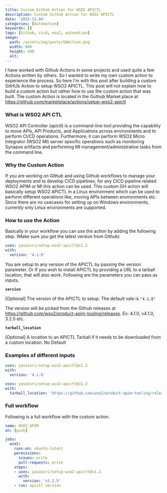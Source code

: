 ```yaml
---
title: Custom Github Action for WSO2 APICTL
description: Custom Github Action for WSO2 APICTL
date: '2022-11-04'
categories: [Automation]
keywords: []
tags: [Github, cicd, wso2, automation]
image:
  path: /assets/img/posts/GHAction.png
  width: 800
  height: 500
  alt:
---
```


I have worked with Github Actions in some projects and used quite a few Actions written by others. So I wanted to write my own custom action to experience the process. So here I'm with this post after building a custom GitHUb Action to setup WSO2 APICTL. This post will not explain how to build a custom action but rather how to use the custom action that was built. The custom Action is located in the Guthub Market place at https://github.com/marketplace/actions/setup-wso2-apictl

### What is WSO2 API CTL

WSO2 API Controller (apictl) is a command-line tool providing the capability to move APIs, API Products, and Applications across environments and to perform CI/CD operations. Furthermore, it can perform WSO2 Micro Integrator (WSO2 MI) server specific operations such as monitoring Synapse artifacts and performing MI management/administrative tasks from the command line.

### Why the Custom Action

If you are working on Github and using Github workflows to manage your deployments and to develop CICD pipelines, for any CICD pipeline related WSO2 APIM or MI this action can be used. This custom GH action will basically setup WSO2 APICTL in a Linux environment which can be used to perform different operations like, moving APIs between environments etc. Since there are no usecases for setting up on Windows environments, currently only Linux environments are supported.

### How to use the Action

Basically in your workflow you can use the action by adding the following step. (Make sure you get the latest version from Github)

```yaml
uses: yasassri/setup-wso2-apictl@v1.2
with:
  version: '4.1.0'
```

You are setup to any version of the APICTL by passing the version parameter. Or If you wish to install APICTL by providing a URL to a tarball location, that will also work. Following are the parameters you can pass as inputs. 

**`version`**

[Optional] The version of the APICTL to setup. The default vale is `"4.1.0"`

The version will be picked from the Github releases at https://github.com/wso2/product-apim-tooling/releases. 
Ex: 4.1.0, v4.1.0, 3.2.5 etc.

**`tarball_location`**

[Optional] A location to an APICTL Tarball if it needs to be downloaded from a custom location. No Default

### Examples of different inputs


```yaml
uses: yasassri/setup-wso2-apictl@v1.2
with:
  version: '4.1.0'
```

```yaml
uses: yasassri/setup-wso2-apictl@v1.2
with:
  tarball_location: 'https://github.com/wso2/product-apim-tooling/releases/download/v4.1.0/apictl-4.1.0-linux-x64.tar.gz'
```

### Full workflow

Following is a full workflow with the custom action.

```yaml
name: WSO2_APIM
on: [push]

jobs:
  wso2:
    runs-on: ubuntu-latest
    permissions:
      issues: write
      pull-requests: write
    steps:
    - uses: yasassri/setup-wso2-apictl@v1.2
      with:
        version: 'v3.2.5'
    - run: apictl version
```
